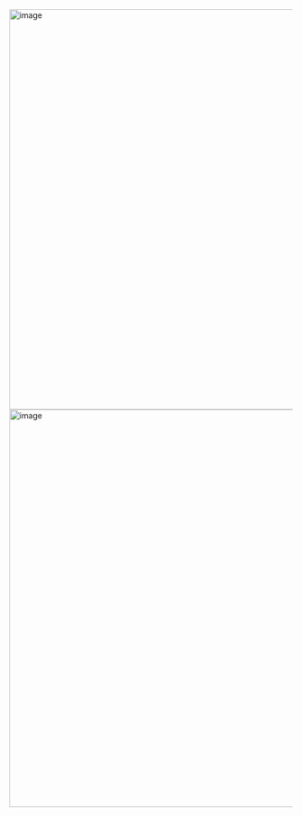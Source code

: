 <img width="712" alt="image" src="https://github.com/user-attachments/assets/2cca7aec-e483-4127-a629-f839eb4a9a10">

<img width="707" alt="image" src="https://github.com/user-attachments/assets/173ffaf4-2b0a-4da8-901b-4ece9fef4d67">

